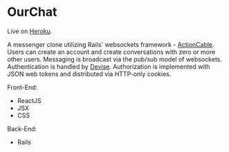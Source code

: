 # OurChat

Live on [Heroku](https://our-chat-mynameiskylan.herokuapp.com).

A messenger clone utilizing Rails' websockets framework - [ActionCable](https://guides.rubyonrails.org/action_cable_overview.html). Users can create an account and create conversations with zero or more other users. Messaging is broadcast via the pub/sub model of websockets. Authentication is handled by [Devise](https://github.com/heartcombo/devise). Authorization is implemented with JSON web tokens and distributed via HTTP-only cookies.

Front-End:
- ReactJS
- JSX
- CSS

Back-End:
- Rails
